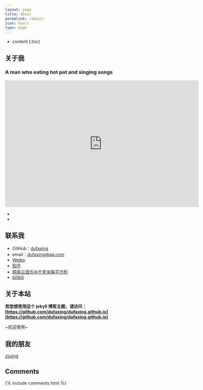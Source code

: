 ```yaml
---
layout: page
title: About
permalink: /about/
icon: heart
type: page
---
```


* content
{:toc}

## 关于我

### A man who eating hot pot and singing songs

<iframe src="http://wx1.sinaimg.cn/mw690/e4439297gy1fjra3wrgmpj20hm0bkq3q.jpg" style="border: 0;height: 416px;width: 634px;overflow: hidden;" frameBorder="0"></iframe>

* 
* 

## 联系我

* GitHub：[dufaxing](https://github.com/dufaxing)
* email：dufaxing@qq.com
* [Weibo](http://weibo.com/3829633687)
* [知乎](https://www.zhihu.com/people/hyicl)
* [网易云音乐@千克米每平方秒](http://music.163.com/)
* [bilibili](https://space.bilibili.com/2517215/#!/)

## 关于本站

**若您想使用这个 jekyll 博客主题，请访问：[https://github.com/dufaxing/dufaxing.github.io](https://github.com/dufaxing/dufaxing.github.io)**

~欢迎使用~


## 我的朋友


[zlujing](http://zlujing.com/)



## Comments

{% include comments.html %}
